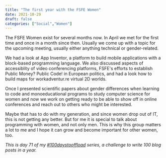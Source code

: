```yaml
---
title: "The first year with the FSFE Women"
date: 2021-10-29
draft: false
categories: ["Social","Women"]
---
```

The FSFE Women exist for several months now. In April we met for the first time and once in a month since then. Usually we come up with a topic for the upcoming meeting, usually either anything technical or gender-related.

We had a look at App Inventor, a platform to build mobile applications with a block-based programming language. We also discussed aspects of accessiblity of video conferencing platforms, FSFE's efforts to establish Public Money? Public Code! in European politics, and had a look how to build maps for workadventur.re virtual 2D worlds.

Once I presented scientific papers about gender differences when learning to code and monoeducational programs to study computer science for women and now we work on getting ready to be able to show off in online conferences and reach out to others who might be interested.

Maybe that has to do with my generation, and since women drop out of IT, this is not getting any better. But for me it is special to talk about programming with women, and not only men. This is why this group matters a lot to me and I hope it can grow and become important for other women, too.

_This is day 71 of my [#100daystooffload](https://100daystooffload.com/) series, a challenge to write 100 blog posts in a year._